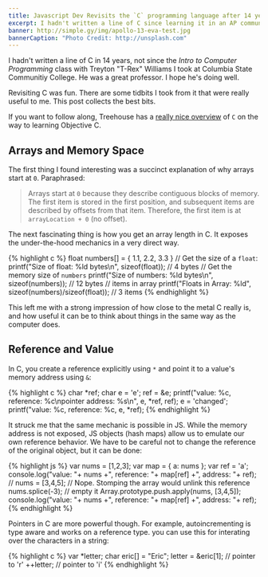 ```yaml
---
title: Javascript Dev Revisits the `C` programming language after 14 years
excerpt: I hadn't written a line of C since learning it in an AP community college class. Meow I'm back.
banner: http://simple.gy/img/apollo-13-eva-test.jpg
bannerCaption: "Photo Credit: http://unsplash.com"
---
```


I hadn't written a line of C in 14 years, not since the *Intro to Computer Programming* class with Treyton "T-Rex" Williams I took at Columbia State Communitiy College. He was a great professor. I hope he's doing well.

Revisiting C was fun. There are some tidbits I took from it that were really useful to me. This post collects the best bits.

If you want to follow along, Treehouse has a [really nice overview](https://teamtreehouse.com/library/objectivec-basics) of `C` on the way to learning Objective C.

## Arrays and Memory Space

The first thing I found interesting was a succinct explanation of why arrays start at `0`. Paraphrased:

> Arrays start at `0` because they describe contiguous blocks of memory. The first item is stored in the first position, and subsequent items are described by offsets from that item. Therefore, the first item is at `arrayLocation + 0` (no offset).

The next fascinating thing is how you get an array length in C. It exposes the under-the-hood mechanics in a very direct way.

{% highlight c %}
float numbers[] = { 1.1, 2.2, 3.3 }
// Get the size of a `float`:
printf("Size of float: %ld bytes\n", sizeof(float)); // 4 bytes
// Get the memory size of `numbers`
printf("Size of numbers: %ld bytes\n", sizeof(numbers)); // 12 bytes
// items in array
printf("Floats in Array: %ld", sizeof(numbers)/sizeof(float)); // 3 items
{% endhighlight %}

This left me with a strong impression of how close to the metal C really is, and how useful it can be to think about things in the same way as the computer does.

## Reference and Value

In C, you create a reference explicitly using `*` and point it to a value's memory address using `&`:

{% highlight c %}
char *ref;
char e = 'e';
ref = &e;
printf("value: %c, reference: %c\npointer address: %s\n", e, *ref, ref);
e = 'changed';
printf("value: %c, reference: %c, e, *ref);
{% endhighlight %}

It struck me that the same mechanic is possible in JS. While the memory address is not exposed, JS objects (hash maps) allow us to emulate our own reference behavior. We have to be careful not to change the reference of the original object, but it can be done:

{% highlight js %}
var nums = [1,2,3];
var map = { a: nums };
var ref = 'a';
console.log("value: "+ nums +", reference: "+ map[ref] +", address: "+ ref);
// nums = [3,4,5]; // Nope. Stomping the array would unlink this reference
nums.splice(-3); // empty it
Array.prototype.push.apply(nums, [3,4,5]);
console.log("value: "+ nums +", reference: "+ map[ref] +", address: "+ ref);
{% endhighlight %}

Pointers in C are more powerful though. For example, autoincrementing is type aware and works on a reference type. you can use this for interating over the characters in a string:

{% highlight c %}
var *letter;
char eric[] = "Eric";
letter = &eric[1];  // pointer to 'r'
++letter;           // pointer to 'i'
{% endhighlight %}
    
    
    